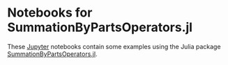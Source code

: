 # Notebooks for SummationByPartsOperators.jl

These [Jupyter](https://jupyter.org) notebooks contain some examples using the Julia package
[SummationByPartsOperators.jl](https://github.com/ranocha/SummationByPartsOperators.jl).
